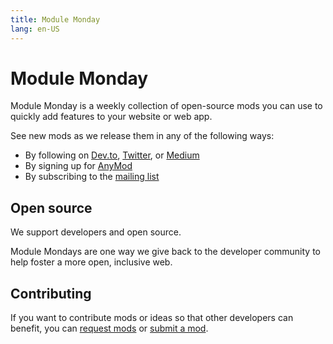 ```yaml
---
title: Module Monday
lang: en-US
---
```


# Module Monday

Module Monday is a weekly collection of open-source mods you can use to quickly add features to your website or web app.

See new mods as we release them in any of the following ways:

- By following on [Dev.to](https://dev.to/tyrw), [Twitter](https://twitter.com/anymod_team), or [Medium](https://medium.com/anymod)
- By signing up for [AnyMod](https://anymod.com)
- By subscribing to the [mailing list](https://anymod.us17.list-manage.com/subscribe?u=8d6f80723bc1252c9882e7d3f&id=b334c54b7e)

## Open source

We support developers and open source.

Module Mondays are one way we give back to the developer community to help foster a more open, inclusive web.

## Contributing

If you want to contribute mods or ideas so that other developers can benefit, you can [request mods](https://guide.anymod.com/v1/community/requests.html) or [submit a mod](https://guide.anymod.com/v1/community/contributing.html).
